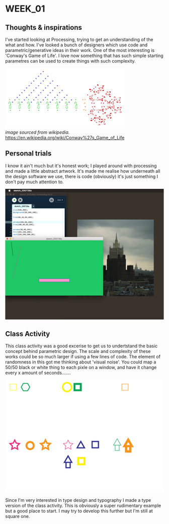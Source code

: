 # WEEK_01
## Thoughts & inspirations 

I've started looking at Processing, trying to get an understanding of the what and how. I've looked a bunch of designers which use code and parametric/generative ideas in their work. One of the most interesting is 'Conway's Game of Life'. I love now something that has such simple starting parametres can be used to create things with such complexity. <br/>

![](Conways_game_of_life_breeder.png) <br/>
*image sourced from wikipedia.* <br/>
https://en.wikipedia.org/wiki/Conway%27s_Game_of_Life <br/>



## Personal trials

I know it ain't much but it's honest work; I played around with processing and made a little abstract artwork. It's made me realise how underneath all the design software we use, there is code (obviously) it's just something I don't pay much attention to. <br/>

![](Screen%20Shot%202020-07-26%20at%202.10.58%20pm.png) <br/>



## Class Activity

This class activity was a good excerise to get us to undertstand the basic concept behind parametric design. The scale and complexity of these works could be so much larger if using a few lines of code. The element of randomness in this got me thinking about 'visual noise'. You could map a 50/50 black or white thing to each pixle on a window, and have it change every x amount of seconds.......

![](d51aa88639cb484d82f0c683b6b9d977.jpg) <br/> 

Since I'm very interested in type design and typography I made a type version of the class activity. This is obviously a super rudimentary example but a good place to start. I may try to develop this further but I'm still at square one.

![]() 
